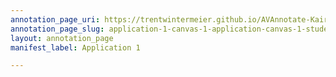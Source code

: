 ```yaml
---
annotation_page_uri: https://trentwintermeier.github.io/AVAnnotate-Kairos-Review/annotations/application-1-canvas-1-application-canvas-1-student-group-2.json
annotation_page_slug: application-1-canvas-1-application-canvas-1-student-group-2
layout: annotation_page
manifest_label: Application 1

---
```

